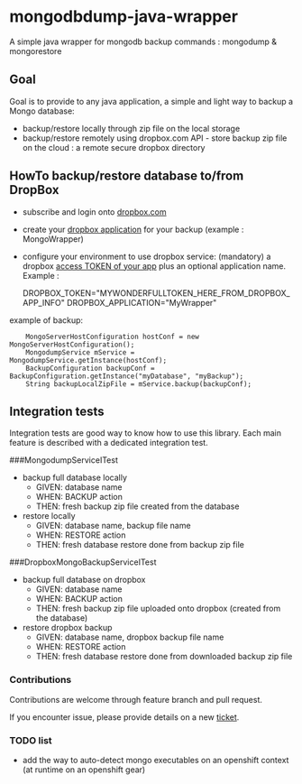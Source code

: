 # mongodbdump-java-wrapper
A simple java wrapper for mongodb backup commands : mongodump & mongorestore

## Goal
Goal is to provide to any java application, a simple and light way to backup a Mongo database:
- backup/restore locally through zip file on the local storage
- backup/restore remotely using dropbox.com API - store backup zip file on the cloud : a remote secure dropbox directory

## HowTo backup/restore database to/from DropBox 

- subscribe and login onto [dropbox.com](https://www.dropbox.com/)
- create your [dropbox application](https://www.dropbox.com/developers/apps/create) for your backup (example : MongoWrapper)
- configure your environment to use dropbox service: (mandatory) a dropbox [access TOKEN of your app](https://www.dropbox.com/developers/apps/info/) plus an optional application name. Example :

    DROPBOX_TOKEN="MYWONDERFULLTOKEN_HERE_FROM_DROPBOX_APP_INFO"
    DROPBOX_APPLICATION="MyWrapper"


example of backup:

		MongoServerHostConfiguration hostConf = new MongoServerHostConfiguration();
		MongodumpService mService = MongodumpService.getInstance(hostConf);
		BackupConfiguration backupConf = BackupConfiguration.getInstance("myDatabase", "myBackup");
		String backupLocalZipFile = mService.backup(backupConf);


## Integration tests 
Integration tests are good way to know how to use this library. Each main feature is described with a dedicated integration test.

###MongodumpServiceITest
- backup full database locally
  -  GIVEN: database name
  -  WHEN: BACKUP action
  -  THEN: fresh backup zip file created from the database
- restore locally
  -  GIVEN: database name, backup file name
  -  WHEN: RESTORE action
  -  THEN: fresh database restore done from backup zip file

###DropboxMongoBackupServiceITest
- backup full database on dropbox
  -  GIVEN: database name
  -  WHEN: BACKUP action
  -  THEN: fresh backup zip file uploaded onto dropbox (created from the database)
- restore dropbox backup
  -  GIVEN: database name, dropbox backup file name
  -  WHEN: RESTORE action
  -  THEN: fresh database restore done from downloaded backup zip file

### Contributions

Contributions are welcome through feature branch and pull request. 

If you encounter issue, please provide details on a new [ticket](https://github.com/boly38/mongodbdump-java-wrapper/issues).

### TODO list

 - add the way to auto-detect mongo executables on an openshift context (at runtime on an openshift gear)
